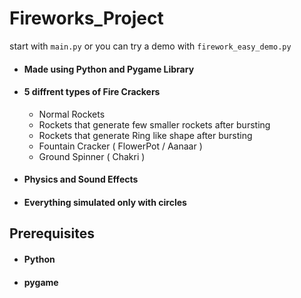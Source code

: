 # Fireworks_Project
start with `main.py` or you can try a demo with `firework_easy_demo.py`
 - #### Made using Python and Pygame Library
 - #### 5 diffrent types of Fire Crackers
   - Normal Rockets
   - Rockets that generate few smaller rockets after bursting
   - Rockets that generate Ring like shape after bursting
   - Fountain Cracker ( FlowerPot / Aanaar )
   - Ground Spinner ( Chakri )
  - #### Physics and Sound Effects 
  - #### Everything simulated only with circles

## Prerequisites
 - #### Python
 - #### pygame

